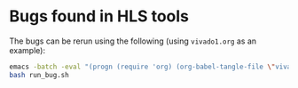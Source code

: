 # Bugs found in HLS tools

The bugs can be rerun using the following (using `vivado1.org` as an example):

``` sh
emacs -batch -eval "(progn (require 'org) (org-babel-tangle-file \"vivado1.org\"))"
bash run_bug.sh
```
